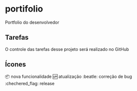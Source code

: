 # portifolio
Portfolio do desenvolvedor 

## Tarefas 
O controle das tarefas desse projeto será realizado no GitHub

## Ícones

:package: nova funcionalidade 
:up: atualização 
:beatle: correção de bug 
:chechered_flag: release



